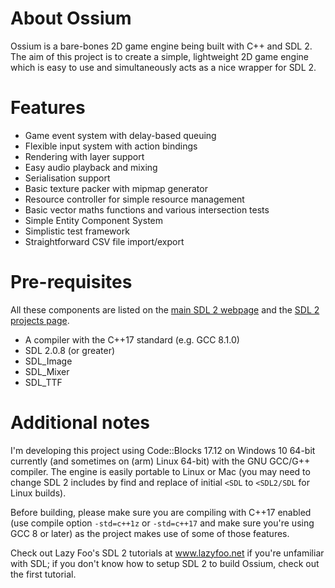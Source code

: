 # About Ossium
Ossium is a bare-bones 2D game engine being built with C++ and SDL 2. The aim of this project is to create a simple, lightweight 2D game engine which is easy to use and simultaneously acts as a nice wrapper for SDL 2.

# Features
* Game event system with delay-based queuing
* Flexible input system with action bindings 
* Rendering with layer support
* Easy audio playback and mixing
* Serialisation support
* Basic texture packer with mipmap generator
* Resource controller for simple resource management
* Basic vector maths functions and various intersection tests
* Simple Entity Component System
* Simplistic test framework
* Straightforward CSV file import/export

# Pre-requisites
All these components are listed on the [main SDL 2 webpage](https://www.libsdl.org/download-2.0.php) and the [SDL 2 projects page](https://www.libsdl.org/projects).
* A compiler with the C++17 standard (e.g. GCC 8.1.0)
* SDL 2.0.8 (or greater)
* SDL_Image
* SDL_Mixer
* SDL_TTF

# Additional notes
I'm developing this project using Code::Blocks 17.12 on Windows 10 64-bit currently (and sometimes on (arm) Linux 64-bit)
with the GNU GCC/G++ compiler. The engine is easily portable to Linux or Mac (you may need to change SDL 2 includes by find and replace of initial `<SDL` to `<SDL2/SDL` for Linux builds).

Before building, please make sure you are compiling with C++17 enabled (use compile option `-std=c++1z` or `-std=c++17` and make sure you're using GCC 8 or later) as the project makes use of some of those features.

Check out Lazy Foo's SDL 2 tutorials at www.lazyfoo.net if you're unfamiliar with SDL; if you don't know how to setup SDL 2 to build Ossium, check out the first tutorial.
